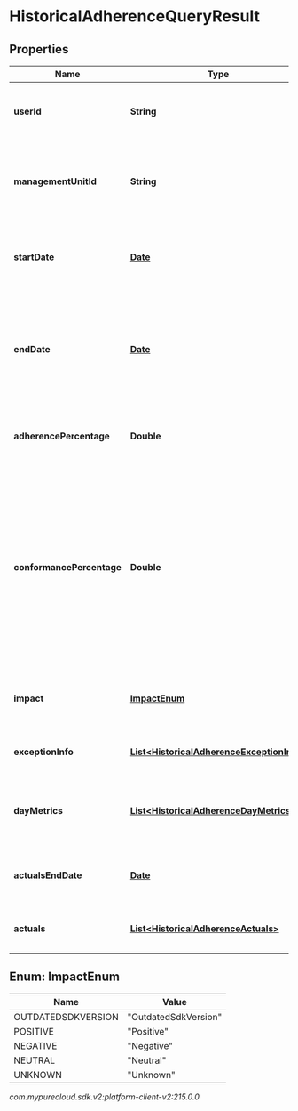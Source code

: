 # HistoricalAdherenceQueryResult


## Properties

| Name | Type | Description | Notes |
| ------------ | ------------- | ------------- | ------------- |
| **userId** | **String** | The ID of the user for whom the adherence is queried |  [optional] |
| **managementUnitId** | **String** | The ID of the management unit of the user for whom the adherence is queried |  [optional] |
| **startDate** | [**Date**](Date) | Beginning of the date range that was queried, in ISO-8601 format |  [optional] |
| **endDate** | [**Date**](Date) | End of the date range that was queried, in ISO-8601 format. If it was not set, end date will be set to the queried time |  [optional] |
| **adherencePercentage** | **Double** | Adherence percentage for this user, in the scale of 0 - 100 |  [optional] |
| **conformancePercentage** | **Double** | Conformance percentage for this user, in the scale of 0 - 100. Conformance percentage can be greater than 100 when the actual on queue time is greater than the scheduled on queue time for the same period. |  [optional] |
| **impact** | [**ImpactEnum**](#Enum--ImpactEnum) | The impact of the current adherence state for this user |  [optional] |
| **exceptionInfo** | [**List&lt;HistoricalAdherenceExceptionInfo&gt;**](HistoricalAdherenceExceptionInfo) | List of adherence exceptions for this user |  [optional] |
| **dayMetrics** | [**List&lt;HistoricalAdherenceDayMetrics&gt;**](HistoricalAdherenceDayMetrics) | Adherence and conformance metrics for days in query range |  [optional] |
| **actualsEndDate** | [**Date**](Date) | The end date of the actual activities in ISO-8601 format. |  [optional] |
| **actuals** | [**List&lt;HistoricalAdherenceActuals&gt;**](HistoricalAdherenceActuals) | List of actual activity with offset for this user |  [optional] |


## Enum: ImpactEnum

| Name | Value |
| ---- | ----- |
| OUTDATEDSDKVERSION | &quot;OutdatedSdkVersion&quot; | 
| POSITIVE | &quot;Positive&quot; | 
| NEGATIVE | &quot;Negative&quot; | 
| NEUTRAL | &quot;Neutral&quot; | 
| UNKNOWN | &quot;Unknown&quot; | 




_com.mypurecloud.sdk.v2:platform-client-v2:215.0.0_
